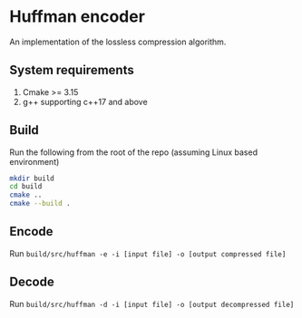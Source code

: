 # Huffman encoder

An implementation of the lossless compression algorithm.

## System requirements
1. Cmake >= 3.15
2. g++ supporting c++17 and above


## Build
Run the following from the root of the repo (assuming Linux based environment)
```sh
mkdir build
cd build
cmake ..
cmake --build .
```

## Encode
Run `build/src/huffman -e -i [input file] -o [output compressed file]`

## Decode
Run `build/src/huffman -d -i [input file] -o [output decompressed file]`